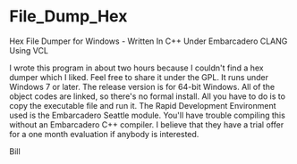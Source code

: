 # File_Dump_Hex
Hex File Dumper for Windows - Written In C++ Under Embarcadero CLANG Using VCL

I wrote this program in about two hours because I couldn't find a hex dumper which I liked.  Feel free to share it under the GPL. It runs under Windows 7 or later.  The release version is for 64-bit Windows.  All of the object codes are linked, so there's no formal install.  All you have to do is to copy the executable file and run it.  The Rapid Development Environment used is the Embarcadero Seattle module.  You'll have trouble compiling this without an Embarcadero C++ compiler.  I believe that they have a trial offer for a one month evaluation if anybody is interested.

Bill


